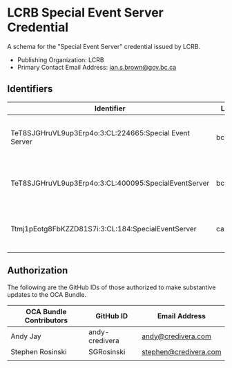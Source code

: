 # LCRB Special Event Server Credential

A schema for the "Special Event Server" credential issued by LCRB.

- Publishing Organization: LCRB
- Primary Contact Email Address: ian.s.brown@gov.bc.ca

## Identifiers

| Identifier                                             | Location     | Watermark                                               | URL                                                            |
| ------------------------------------------------------ | ------------ | ------------------------------------------------------- | -------------------------------------------------------------- |
| TeT8SJGHruVL9up3Erp4o:3:CL:224665:Special Event Server | bcovrin:test | { "en": "NON-PRODUCTION", "fr": "NON-PRODUCTION (FR)" } | http://test.bcovrin.vonx.io:3707/tx/BCOVRIN_TEST/domain/224676 |
| TeT8SJGHruVL9up3Erp4o:3:CL:400095:SpecialEventServer   | bcovrin:test | { "en": "NON-PRODUCTION", "fr": "NON-PRODUCTION (FR)" } | http://test.bcovrin.vonx.io:3707/tx/BCOVRIN_TEST/domain/400108 |
| Ttmj1pEotg8FbKZZD81S7i:3:CL:184:SpecialEventServer     | candy:test   | { "en": "NON-PRODUCTION", "fr": "NON-PRODUCTION (FR)" } | https://candyscan.idlab.org/tx/CANDY_TEST/domain/195           |

## Authorization

The following are the GitHub IDs of those authorized to make substantive updates to the OCA Bundle.

| OCA Bundle Contributors | GitHub ID  | Email Address            |
| ----------------------- | ---------- | ------------------------ |
| Andy Jay                | andy-credivera | andy@credivera.com       |
| Stephen Rosinski        | SGRosinski | stephen@credivera.com    |
|                         |            |                          |
